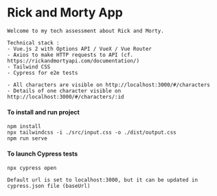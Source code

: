 # Rick and Morty App

```
Welcome to my tech assessment about Rick and Morty.

Technical stack : 
- Vue.js 2 with Options API / VueX / Vue Router
- Axios to make HTTP requests to API (cf. https://rickandmortyapi.com/documentation/)
- Tailwind CSS
- Cypress for e2e tests
```

```
- All characters are visible on http://localhost:3000/#/characters
- Details of one character visible on http://localhost:3000/#/characters/:id
```

#### To install and run project
```
npm install
npx tailwindcss -i ./src/input.css -o ./dist/output.css
npm run serve
```

#### To launch Cypress tests
```
npx cypress open

Default url is set to localhost:3000, but it can be updated in cypress.json file (baseUrl)
```
